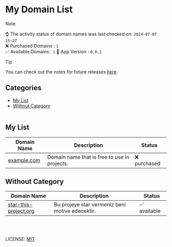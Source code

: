 # My Domain List

> [!NOTE]  
> ⌚ The activity status of domain names was last checked on: `2024-07-07 15:27`   
> ❌ Purchased Domains : `1`    
> ✅ Available Domains : `1`
> 👣 App Version : `0.0.1`  

> [!TIP]  
> You can check out the notes for future releases [here](notes.md).

## Categories

- [My List](#my-list)
- [Without Category](#without-category)
<br /><br />
## My List
| Domain Name | Description | Status |
|-------------|-------------|--------|
| <a href="https://whois.com/whois/example.com" target="_blank">example.com</a> | Domain name that is free to use in projects. | ❌ purchased |
## Without Category
| Domain Name | Description | Status |
|-------------|-------------|--------|
| <a href="https://whois.com/whois/star-this-project.org" target="_blank">star-this-project.org</a> | Bu projeye star vermeniz beni motive edecektir. | ✅ available |

<br /><br />


LICENSE: [MIT](LICENSE)